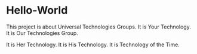 # Hello-World
This project is about Universal Technologies Groups. It is Your Technology. It is Our Technologies Group. 

It is Her Technology. It is His Technology. It is Technology of the Time.


